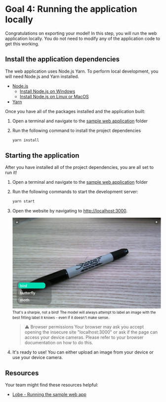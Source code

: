 # Goal 4: Running the application locally

Congratulations on exporting your model! In this step, you will run the web application locally. You do not need to modify any of the application code to get this working.

## Install the application dependencies

The web application uses Node.js Yarn. To perform local development, you will need Node.js and Yarn installed.

- [Node.js](https://nodejs.org/)
  - [Install Node.js on Windows](https://docs.microsoft.com/windows/dev-environment/javascript/nodejs-on-windows)
  - [Install Node.js on Linux or MacOS](https://github.com/nvm-sh/nvm#installing-and-updating)
- [Yarn](https://yarnpkg.com/getting-started/install#per-project-install)
  
Once you have all of the packages installed and the application built:

1. Open a terminal and navigate to the [sample web application] folder
1. Run the following command to install the project dependencies

    ```bash
    yarn install
    ```

## Starting the application

After you have installed all of the project dependencies, you are all set to run it!

1. Open a terminal and navigate to the [sample web application] folder
1. Run the following commands to start the development server:

    ```bash
    yarn start
    ```

1. Open the website by navigating to [http://localhost:3000](http://localhost:3000).

    ![Screenshot of the application landing page](./media/sample-web-app-ui.jpeg)
    <small>That's a sharpie, not a bird! The model will always attempt to label an image with the best fitting label it knows - even if it doesn't make sense.</small>

    > ⚠️ Browser permissions
    > Your browser may ask you accept opening the insecure site "localhost:3000" or ask if the page can access your device cameras. Please refer to your browser documentation on how to do this.

1. It's ready to use! You can either upload an image from your device or use your device camera.

## Resources

Your team might find these resources helpful:

- [Lobe - Running the sample web app](../apps/web-bootstrap/README.md)

<!-- References -->
[sample web application]: ../apps/web-bootstrap
